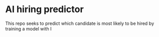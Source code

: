 # AI hiring predictor
This repo seeks to predict which candidate is most likely to be hired by training a model with l
